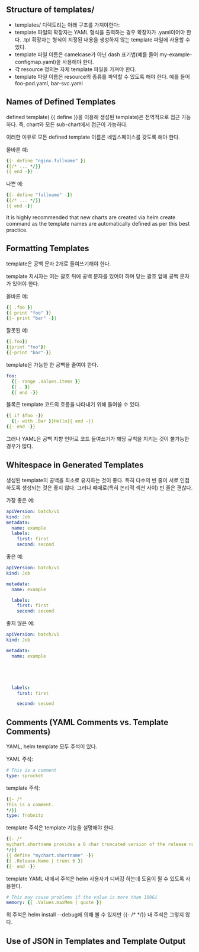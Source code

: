 ## Structure of templates/

- templates/ 디렉토리는 아래 구조를 가져야한다:
- template 파일의 확장자는 YAML 형식을 출력하는 경우 확장자가 .yaml이어야 한다. .tpl 확장자는 형식이 지정된 내용을 생성하지 않는 template 파일에 사용할 수 있다.
- template 파일 이름은 camelcase가 아닌 dash 표기법(예를 들어 my-example-configmap.yaml)을 사용해야 한다.
- 각 resource 정의는 자체 template 파일을 가져야 한다.
- template 파일 이름은 resource의 종류를 파악할 수 있도록 해야 한다. 예를 들어 foo-pod.yaml, bar-svc.yaml

## Names of Defined Templates
defined template( {{ define }}을 이용해 생성된 template)은 전역적으로 접근 가능하다. 즉, chart와 모든 sub-chart에서 접근이 가능하다.

이러한 이유로 모든 defined template 이름은 네임스페이스를 갖도록 해야 한다.

올바른 예:

``` yaml
{{- define "nginx.fullname" }}
{{/* ... */}}
{{ end -}}
```

나쁜 에:

``` yaml
{{- define "fullname" -}}
{{/* ... */}}
{{ end -}}
```

It is highly recommended that new charts are created via helm create command as the template names are automatically defined as per this best practice.

## Formatting Templates
template은 공백 문자 2개로 들여쓰기해야 한다.

template 지시자는 여는 괄호 뒤에 공백 문자를 있어야 하며 닫는 괄호 앞에 공백 문자가 있어야 한다.

올바른 예:

``` yaml
{{ .foo }}
{{ print "foo" }}
{{- print "bar" -}}
```

잘못된 예:

``` yaml
{{.foo}}
{{print "foo"}}
{{-print "bar"-}}
```

template은 가능한 한 공백을 줄여야 한다.

``` yaml
foo:
  {{- range .Values.items }}
  {{ . }}
  {{ end -}}
```

블록은 template 코드의 흐름을 나타내기 위해 들여쓸 수 있다.

``` yaml
{{ if $foo -}}
  {{- with .Bar }}Hello{{ end -}}
{{- end -}}
```

그러나 YAML은 공백 지향 언어로 코드 들여쓰기가 해당 규칙을 지키는 것이 불가능한 경우가 많다.

## Whitespace in Generated Templates
생성된 template의 공백을 최소로 유지하는 것이 좋다. 특히 다수의 빈 줄이 서로 인접하도록 생성되는 것은 좋지 않다. 그러나 때때로(특히 논리적 섹션 사이) 빈 줄은 괜찮다.

가장 좋은 예:

``` yaml
apiVersion: batch/v1
kind: Job
metadata:
  name: example
  labels:
    first: first
    second: second
```

좋은 예:

``` yaml
apiVersion: batch/v1
kind: Job

metadata:
  name: example

  labels:
    first: first
    second: second
```

좋지 않은 예:

``` yaml
apiVersion: batch/v1
kind: Job

metadata:
  name: example





  labels:
    first: first

    second: second
```

## Comments (YAML Comments vs. Template Comments)
YAML, helm template 모두 주석이 있다.

YAML 주석:

``` yaml
# This is a comment
type: sprocket
```

template 주석:

``` yaml
{{- /*
This is a comment.
*/}}
type: frobnitz
```

template 주석은 template 기능을 설명해야 한다.

``` yaml
{{- /*
mychart.shortname provides a 6 char truncated version of the release name.
*/}}
{{ define "mychart.shortname" -}}
{{ .Release.Name | trunc 6 }}
{{- end -}}
```

template YAML 내에서 주석은 helm 사용자가 디버깅 하는데 도움이 될 수 있도록 사용한다.

``` yaml
# This may cause problems if the value is more than 100Gi
memory: {{ .Values.maxMem | quote }}
```

위 주석은 helm install --debug에 의해 볼 수 있지만 {{- /* */}} 내 주석은 그렇지 않다.

## Use of JSON in Templates and Template Output